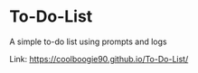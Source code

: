 # To-Do-List
A simple to-do list using prompts and logs

Link: https://coolboogie90.github.io/To-Do-List/
